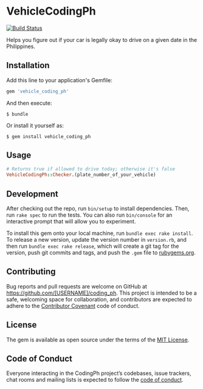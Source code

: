 # VehicleCodingPh

[![Build Status](https://travis-ci.org/MarkFChavez/coding_ph-ruby.svg?branch=master)](https://travis-ci.org/MarkFChavez/vehicle_coding_ph-ruby)

Helps you figure out if your car is legally okay to drive on a given date in the Philippines.

## Installation

Add this line to your application's Gemfile:

```ruby
gem 'vehicle_coding_ph'
```

And then execute:

    $ bundle

Or install it yourself as:

    $ gem install vehicle_coding_ph

## Usage

```ruby
# Returns true if allowed to drive today; otherwise it's false
VehicleCodingPh::Checker.(plate_number_of_your_vehicle)
```

## Development

After checking out the repo, run `bin/setup` to install dependencies. Then, run `rake spec` to run the tests. You can also run `bin/console` for an interactive prompt that will allow you to experiment.

To install this gem onto your local machine, run `bundle exec rake install`. To release a new version, update the version number in `version.rb`, and then run `bundle exec rake release`, which will create a git tag for the version, push git commits and tags, and push the `.gem` file to [rubygems.org](https://rubygems.org).

## Contributing

Bug reports and pull requests are welcome on GitHub at https://github.com/[USERNAME]/coding_ph. This project is intended to be a safe, welcoming space for collaboration, and contributors are expected to adhere to the [Contributor Covenant](http://contributor-covenant.org) code of conduct.

## License

The gem is available as open source under the terms of the [MIT License](https://opensource.org/licenses/MIT).

## Code of Conduct

Everyone interacting in the CodingPh project’s codebases, issue trackers, chat rooms and mailing lists is expected to follow the [code of conduct](https://github.com/[USERNAME]/vehicle_coding_ph/blob/master/CODE_OF_CONDUCT.md).
